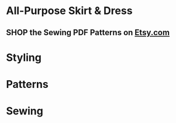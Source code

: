 # All-Purpose Skirt & Dress

## SHOP the Sewing PDF Patterns on [Etsy.com](https://www.etsy.com/ca/listing/1266131123/all-purpose-skirt-dress-women-fashion)

<picture src="Skirt Dress_01.jpg" alt="Skirt Dress_01"></picture>

<picture src="Skirt Dress_02.jpg" alt="Skirt Dress_02"></picture>

# Styling

<picture src="Skirt Dress_03.jpg" alt="Skirt Dress_03"></picture>

<picture src="Skirt Dress_04.jpg" alt="Skirt Dress_04"></picture>

<picture src="Skirt Dress_05.jpg" alt="Skirt Dress_05"></picture>

# Patterns

<picture src="Skirt Dress_06.jpg" alt="Skirt Dress_06"></picture>

<picture src="Skirt Dress_07.png" alt="Skirt Dress_07"></picture>

# Sewing

<picture src="Skirt Dress_08.jpg" alt="Skirt Dress_08"></picture>

<picture src="Skirt Dress_09.jpg" alt="Skirt Dress_09"></picture>

<picture src="Skirt Dress_10.jpg" alt="Skirt Dress_10"></picture>

